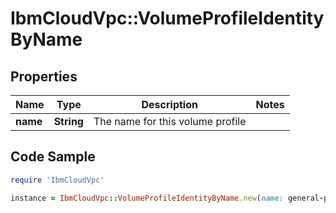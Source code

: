 # IbmCloudVpc::VolumeProfileIdentityByName

## Properties

Name | Type | Description | Notes
------------ | ------------- | ------------- | -------------
**name** | **String** | The name for this volume profile | 

## Code Sample

```ruby
require 'IbmCloudVpc'

instance = IbmCloudVpc::VolumeProfileIdentityByName.new(name: general-purpose)
```


